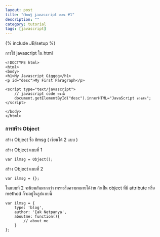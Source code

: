 ```yaml
---
layout: post
title: "เรียนรู้ javascript ตอน #1"
description: ""
category: tutorial
tags: [javascript]
---
```

{% include JB/setup %}

การใช้ javascript ใน html

	<!DOCTYPE html>
	<html>
	<body>
	<h1>My Javascript Giggog</h1>
	<p id="desc">My First Paragraph</p>
	 
	<script type="text/javascript">
		// javascript code ตรงนี้
		document.getElementById("desc").innerHTML="JavaScript ของฉัน";
	</script>
	 
	</body>
	</html>
	
	
### การสร้าง Object

สร้าง Object ชื่อ ilmsg ( เขียนได้ 2 แบบ )

สร้าง Object แบบที่ 1

	var ilmsg = Object();


สร้าง Object แบบที่ 2

	var ilmsg = {};

ในแบบที่ 2 จะนิยมกันมากกว่า เพราะสือความหมายได้ง่าย ถ้าเป็น object ที่มี attribute หรือ method ก็จะอยู่ในรูปแบบนี้

	var ilmsg = {
		type: 'blog',
		author: 'Eak Netpanya',
		aboutme: function(){
			// about me
		}
	};
	
	
	
	
	
	
	
	
	